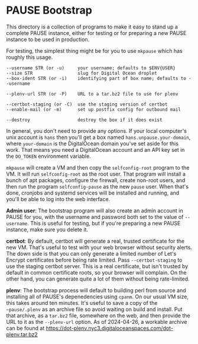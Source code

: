 # PAUSE Bootstrap

This directory is a collection of programs to make it easy to stand up a
complete PAUSE instance, either for testing or for preparing a new PAUSE
instance to be used in production.

For testing, the simplest thing might be for you to use `mkpause` which has
roughly this usage.

```
--username STR (or -u)     your username; defaults to $ENV{USER}
--size STR                 slug for Digital Ocean droplet
--box-ident STR (or -i)    identifying part of box name; defaults to --username

--plenv-url STR (or -P)    URL to a tar.bz2 file to use for plenv

--certbot-staging (or -C)  use the staging version of certbot
--enable-mail (or -m)      set up postfix config for outbound mail

--destroy                  destroy the box if it does exist
```

In general, you don't need to provide any options.  If your local computer's
unix account is `hans` then you'll get a box named `hans.unpause.your-domain`,
where `your-domain` is the DigitalOcean domain you've set aside for this work.
That means you need a DigitalOcean account and an API key set in the `DO_TOKEN`
environment variable.

`mkpause` will create a VM and then copy the `selfconfig-root` program to the
VM.  It will run `selfconfig-root` as the root user.  That program will install
a bunch of apt packages, configure the firewall, create non-root users, and
then run the program `selfconfig-pause` as the new `pause` user.  When that's
done, cronjobs and systemd services will be installed and running, and you'll
be able to log into the web interface.

**Admin user**:  The bootstrap program will also create an admin account in
PAUSE for you, with the username and password both set to the value of
`--username`.  This is useful for testing, but if you're preparing a new PAUSE
instance, make sure you delete it.

**certbot**:  By default, certbot will generate a real, trusted certificate for
the new VM.  That's useful to test with your web browser without security
alerts.  The down side is that you can only generate a limited number of Let's
Encrypt certificates before being rate limited.  Pass `--certbot-staging` to
use the staging certbot server.  This is a real certificate, but isn't trusted
by default in common certificate roots, so your browser will complain.  On the
other hand, you can generate quite a lot of them without being rate-limited.

**plenv**:  The bootstrap process will default to building perl from source and
installing all of PAUSE's depenedencies using `cpanm`.  On our usual VM size,
this takes around ten minutes.  It's useful to save a copy of the
`~pause/.plenv` as an archive file so avoid waiting on build and install.  Put
that archive, as a `tar.bz2` file, somewhere on the web, and then provide the
URL to it as the `--plenv-url` option.  As of 2024-04-26, a workable archive
can be found at https://dot-plenv.nyc3.digitaloceanspaces.com/dot-plenv.tar.bz2

